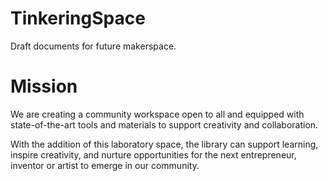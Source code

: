 # TinkeringSpace
Draft documents for future makerspace.

# Mission
We are creating a community workspace open to all and equipped with state-of-the-art tools and materials to support creativity and collaboration.

With the addition of this laboratory space, the library can support learning, inspire creativity, and nurture opportunities for the next entrepreneur, inventor or artist to emerge in our community.
